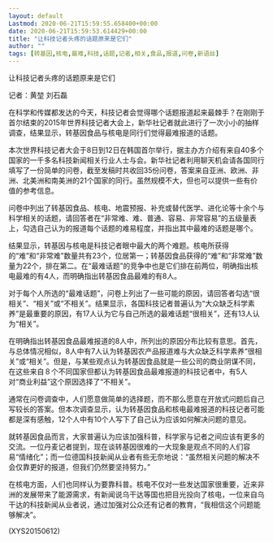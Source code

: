 ```yaml
---
layout: default
Lastmod: 2020-06-21T15:59:55.658400+00:00
date: 2020-06-21T15:59:53.614429+00:00
title: "让科技记者头疼的话题原来是它们"
author: ""
tags: [转基因,核电,最难,科技,话题,记者,相关,食品,报道,问卷,新语丝]
---
```


让科技记者头疼的话题原来是它们

记者：黄堃 刘石磊

在科学和传媒都发达的今天，科技记者会觉得哪个话题报道起来最棘手？在刚刚于首尔结束的2015年世界科技记者大会上，新华社记者就此进行了一次小小的抽样调查，结果显示，转基因食品与核电是同行们觉得最难报道的话题。

本次世界科技记者大会于8日到12日在韩国首尔举行，据主办方介绍有来自40多个国家的一千多名科技新闻相关行业人士与会。新华社记者利用聊天机会请各国同行填写了一份简单的问卷，截至发稿时共收回35份问卷，答案来自亚洲、欧洲、非洲、北美洲和南美洲的21个国家的同行。虽然规模不大，但也可以提供一些有价值的参考信息。

问卷中列出了转基因食品、核电、地震预报、补充或替代医学、进化论等十余个与科学相关的话题，请回答者在“非常难、难、普通、容易、非常容易”的五级量表上，勾选自己认为的报道每个话题的难易程度，并指出其中最难的话题是哪个。

结果显示，转基因与核电是科技记者眼中最大的两个难题。核电所获得的“难”和“非常难”数量共有23个，位居第一；转基因食品获得的“难”和“非常难”数量为22个，排在第二。在“最难话题”的竞争中也是它们排在前两位，明确指出核电最难的有4人，而明确指出转基因食品最难的有8人。

对于每个人所选的“最难话题”，问卷上列出了一些可能的原因，请回答者勾选“很相关”、“相关”或“不相关”。结果显示，各国科技记者普遍认为“大众缺乏科学素养”是最重要的原因，有17人认为它与自己所选的最难话题“很相关”，还有13人认为“相关”。

在明确指出转基因食品最难报道的8人中，所列出的原因分布比较有意思。首先，与总体情况相似，8人中有7人认为转基因农产品报道难与大众缺乏科学素养“很相关”或“相关”。但是，与某些观点认为转基因食品就是一些公司的商业阴谋不同，在这些来自８个不同国家但都认为转基因食品最难报道的科技记者中，有5人对“商业利益”这个原因选择了“不相关”。

通常在问卷调查中，人们愿意做简单的选择题，而不那么愿意在开放式问题后自己写较长的答案。但本次调查显示，认为转基因食品和核电最难报道的科技记者可能都是深有感触，12个人中有10个人写下了自己认为应该如何解决问题的意见。

就转基因食品而言，大家普遍认为应该加强科普，科学家与记者之间应该有更多的交流。一位丹麦记者提到，现在谈转基因很难的一大现象是观点不同的人们容易“情绪化”；而一位德国科技新闻从业者有些无奈地说：“虽然相关问题的解决不会仅靠更好的报道，但我们仍然要坚持努力。”

在核电方面，人们也同样认为要靠科普。核电不仅对一些发达国家很重要，近来非洲的发展带来了能源需求，有新闻说乌干达等国也把目光投向了核电，一位来自乌干达的科技新闻从业者说，通过加强对公众还有记者的教育，“我相信这个问题能够解决”。

(XYS20150612)

